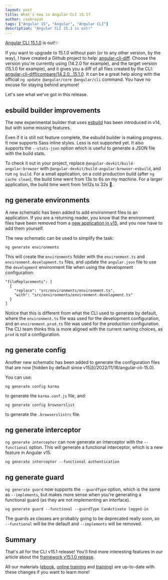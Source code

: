 ```yaml
---
layout: post
title: What's new in Angular CLI 15.1?
author: cexbrayat
tags: ["Angular 15", "Angular", "Angular CLI"]
description: "Angular CLI 15.1 is out!"
---
```


[Angular CLI 15.1.0](https://github.com/angular/angular-cli/releases/tag/15.1.0) is out!✨

If you want to upgrade to 15.1.0 without pain (or to any other version, by the way), I have created a Github project to help: [angular-cli-diff](https://github.com/cexbrayat/angular-cli-diff). Choose the version you're currently using (14.2.0 for example), and the target version (15.1.0 for example), and it gives you a diff of all files created by the CLI: [angular-cli-diff/compare/14.2.0...15.1.0](https://github.com/cexbrayat/angular-cli-diff/compare/14.2.0...15.1.0).
It can be a great help along with the official `ng update @angular/core @angular/cli` command.
You have no excuse for staying behind anymore!

Let's see what we've got in this release.

## esbuild builder improvements

The new experimental builder that uses [esbuild](https://esbuild.github.io/)
has been introduced in v14, but with some missing features.

Even if it is still not feature complete, the esbuild builder is making progress.
It now supports Sass inline styles. Less is not supported yet.
It also supports the `--stats-json` option
which is useful to generate a JSON file with the build stats.

To check it out in your project,
replace `@angular-devkit/build-angular:browser` 
with `@angular-devkit/build-angular:browser-esbuild`,
and run `ng build`.
For a small application, on a cold production build (after `ng cache clean`), the build time went from 13s to 6s on my machine.
For a larger application, the build time went from 1m12s to 32s 🤯.

## ng generate environments

A new schematic has been added to add environment files to an application.
If you are a returning reader, you know that the environment files have been removed from
a [new application in v15](/2022/11/16/angular-cli-15.0), and you now have to add them yourself.

The new schematic can be used to simplify the task:

    ng generate environments

This will create the `environments` folder with the `environment.ts` and `environment.development.ts` files, and update the `angular.json` file to use the `development` environment  file when using the development configuration:

    "fileReplacements": [
      {
        "replace": "src/environments/environment.ts",
        "with": "src/environments/environment.development.ts"
      }
    ]

Notice that this is different from what the CLI used to generate by default,
where the `environment.ts` file was used for the development configuration,
and an `environment.prod.ts` file was used for the production configuration.
The CLI team thinks this is more aligned with the current naming choices,
as `prod` is not a configuration.

## ng generate config

Another new schematic has been added to generate the configuration files
that are now [hidden by default since v15]](/2022/11/16/angular-cli-15.0).

You can use:

    ng generate config karma

to generate the `karma.conf.js` file, and:

    ng generate config browserslist

to generate the `.browserslistrc` file.

## ng generate interceptor

`ng generate interceptor` can now generate an interceptor with the `--functional` option.
This will generate a functional interceptor, which is a new feature in Angular v15.

    ng generate interceptor --functional authentication

## ng generate guard

`ng generate guard` now supports the `--guardType` option, which is the same as `--implements`,
but makes more sense when you're generating a functional guard (as they are not implementing an interface).

    ng generate guard --functional --guardType CanActivate logged-in

The guards as classes are probably going to be deprecated really soon,
so `--functional` will be the default and `--implements` will be removed.

## Summary

That's all for the CLI v15.1 release!
You'll find more interesting features in our article about the
[framework v15.1.0 release](/2023/01/11/what-is-new-angular-15.1).

All our materials ([ebook](https://books.ninja-squad.com/angular), [online training](https://angular-exercises.ninja-squad.com/) and [training](https://ninja-squad.com/training/angular)) are up-to-date with these changes if you want to learn more!
